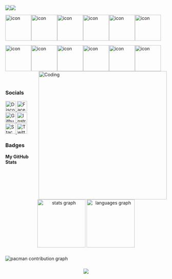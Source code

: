<a href="https://www.github.com/momenmabdelfatah" target="_blank" rel="noreferrer"><img
src="https://img.shields.io/github/followers/momenmabdelfatah?logo=github&style=for-the-badge&color=0891b2&labelColor=1c1917" /></a><a href="https://www.x.com/mo2abdelfatah" target="_blank" rel="noreferrer"><img
src="https://img.shields.io/twitter/follow/mo2abdelfatah?logo=twitter&style=for-the-badge&color=0891b2&labelColor=1c1917"
/></a>

<p
<div style="display: flex; align-items: flex-start;"><img src="https://techstack-generator.vercel.app/csharp-icon.svg" alt="icon" width="81" height="81" /><img src="https://techstack-generator.vercel.app/cpp-icon.svg" alt="icon" width="81" height="81" /><img src="https://techstack-generator.vercel.app/js-icon.svg" alt="icon" width="81" height="81" /><img src="https://techstack-generator.vercel.app/ts-icon.svg" alt="icon" width="81" height="81" /><img src="https://techstack-generator.vercel.app/rescript-icon.svg" alt="icon" width="81" height="81" /><img src="https://techstack-generator.vercel.app/react-icon.svg" alt="icon" width="81" height="81" /></div><div style="display: flex; align-items: flex-start;"><img src="https://techstack-generator.vercel.app/python-icon.svg" alt="icon" width="81" height="81" /><img src="https://techstack-generator.vercel.app/github-icon.svg" alt="icon" width="81" height="81" /><img src="https://techstack-generator.vercel.app/mysql-icon.svg" alt="icon" width="81" height="81" /><img src="https://techstack-generator.vercel.app/raspberrypi-icon.svg" alt="icon" width="81" height="81" /><img src="https://techstack-generator.vercel.app/java-icon.svg" alt="icon" width="81" height="81" /><img src="https://techstack-generator.vercel.app/docker-icon.svg" alt="icon" width="81" height="81" /></div>



<img align="right" alt="Coding" width="400" src="https://user-images.githubusercontent.com/74038190/229223263-cf2e4b07-2615-4f87-9c38-e37600f8381a.gif">
<br><br>
 
<!-- - 🔭 I’m currently working on **My own company(web Maker)** 

- 🌱 I’m currently learning **Devops**

- 👨‍💻 All of my projects are available at [404](404)

- 💬 Ask me about **React.js and Next.js, Node.js and Express**
:
- 📫 How to reach me [Contact me](https://tgtgygyuossef@gmail.com)

- 📄 Check out my articles [my experiences](https://www.linkedin.com/in/yuossef-ahmed/)-->

### Socials

<p align="left"> <a href="https://discord.com/users/.beka" target="_blank" rel="noreferrer"> <picture> <source media="(prefers-color-scheme: dark)" srcset="https://raw.githubusercontent.com/danielcranney/readme-generator/main/public/icons/socials/discord-dark.svg" /> <source media="(prefers-color-scheme: light)" srcset="https://raw.githubusercontent.com/danielcranney/readme-generator/main/public/icons/socials/discord.svg" /> <img src="https://raw.githubusercontent.com/danielcranney/readme-generator/main/public/icons/socials/discord.svg" width="32" height="32" alt="Discord" title="Discord" /> </picture> </a> <a href="https://www.facebook.com/momen" target="_blank" rel="noreferrer"> <picture> <source media="(prefers-color-scheme: dark)" srcset="https://raw.githubusercontent.com/danielcranney/readme-generator/main/public/icons/socials/facebook-dark.svg" /> <source media="(prefers-color-scheme: light)" srcset="https://raw.githubusercontent.com/danielcranney/readme-generator/main/public/icons/socials/facebook.svg" /> <img src="https://raw.githubusercontent.com/danielcranney/readme-generator/main/public/icons/socials/facebook.svg" width="32" height="32" alt="Facebook" title="Facebook" /> </picture> </a> <a href="https://www.github.com/momenmabdelfatah" target="_blank" rel="noreferrer"> <picture> <source media="(prefers-color-scheme: dark)" srcset="https://raw.githubusercontent.com/danielcranney/readme-generator/main/public/icons/socials/github-dark.svg" /> <source media="(prefers-color-scheme: light)" srcset="https://raw.githubusercontent.com/danielcranney/readme-generator/main/public/icons/socials/github.svg" /> <img src="https://raw.githubusercontent.com/danielcranney/readme-generator/main/public/icons/socials/github.svg" width="32" height="32" alt="Github" title="Github" /> </picture> </a> <a href="http://www.instagram.com/momen" target="_blank" rel="noreferrer"> <picture> <source media="(prefers-color-scheme: dark)" srcset="https://raw.githubusercontent.com/danielcranney/readme-generator/main/public/icons/socials/instagram-dark.svg" /> <source media="(prefers-color-scheme: light)" srcset="https://raw.githubusercontent.com/danielcranney/readme-generator/main/public/icons/socials/instagram.svg" /> <img src="https://raw.githubusercontent.com/danielcranney/readme-generator/main/public/icons/socials/instagram.svg" width="32" height="32" alt="Instragram" title="Instragram" /> </picture> </a> <a href="https://www.stackoverflow.com/users/momen" target="_blank" rel="noreferrer"> <picture> <source media="(prefers-color-scheme: dark)" srcset="https://raw.githubusercontent.com/danielcranney/readme-generator/main/public/icons/socials/stackoverflow-dark.svg" /> <source media="(prefers-color-scheme: light)" srcset="https://raw.githubusercontent.com/danielcranney/readme-generator/main/public/icons/socials/stackoverflow.svg" /> <img src="https://raw.githubusercontent.com/danielcranney/readme-generator/main/public/icons/socials/stackoverflow.svg" width="32" height="32" alt="Stack Overflow" title="Stack Overflow" /> </picture> </a> <a href="https://www.x.com/mo2abdelfatah" target="_blank" rel="noreferrer"> <picture> <source media="(prefers-color-scheme: dark)" srcset="https://raw.githubusercontent.com/danielcranney/readme-generator/main/public/icons/socials/twitter-dark.svg" /> <source media="(prefers-color-scheme: light)" srcset="https://raw.githubusercontent.com/danielcranney/readme-generator/main/public/icons/socials/twitter.svg" /> <img src="https://raw.githubusercontent.com/danielcranney/readme-generator/main/public/icons/socials/twitter.svg" width="32" height="32" alt="Twitter" title="Twitter" /> </picture> </a></p>

### Badges

<b>My GitHub Stats</b>

<div align="center">
  <img src="https://github-readme-stats.vercel.app/api?username=momenmabdelfatah&hide_title=false&hide_rank=false&show_icons=true&include_all_commits=true&count_private=true&disable_animations=false&theme=dracula&locale=en&hide_border=false&order=1" height="150" alt="stats graph"  />
  <img src="https://github-readme-stats.vercel.app/api/top-langs?username=momenmabdelfatah&locale=en&hide_title=false&layout=compact&card_width=320&langs_count=5&theme=dracula&hide_border=false&order=2" height="150" alt="languages graph"  />
</div>

###

<picture>
  <source media="(prefers-color-scheme: dark)" srcset="https://raw.githubusercontent.com/momenmabdelfatah/momenmabdelfatah/output/pacman-contribution-graph-dark.svg">
  <source media="(prefers-color-scheme: light)" srcset="https://raw.githubusercontent.com/momenmabdelfatah/momenmabdelfatah/output/pacman-contribution-graph.svg">
  <img alt="pacman contribution graph" src="https://raw.githubusercontent.com/momenmabdelfatah/momenmabdelfatah/output/pacman-contribution-graph.svg">
</picture>

### 

<div align="center">
  <img src="https://profile-counter.glitch.me/momenmabdelfatah/count.svg?"  />
</div>

###
